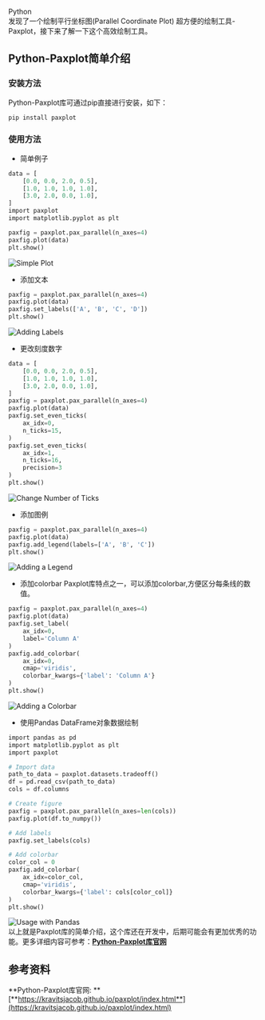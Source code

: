 Python<br />发现了一个绘制平行坐标图(Parallel Coordinate Plot) 超方便的绘制工具-Paxplot，接下来了解一下这个高效绘制工具。
<a name="Naegn"></a>
## Python-Paxplot简单介绍
<a name="q0QFD"></a>
### 安装方法
Python-Paxplot库可通过pip直接进行安装，如下：
```bash
pip install paxplot
```
<a name="bOxPq"></a>
### 使用方法

- 简单例子
```python
data = [
    [0.0, 0.0, 2.0, 0.5],
    [1.0, 1.0, 1.0, 1.0],
    [3.0, 2.0, 0.0, 1.0],
]
import paxplot
import matplotlib.pyplot as plt

paxfig = paxplot.pax_parallel(n_axes=4)
paxfig.plot(data)
plt.show()
```
![Simple Plot](./img/1670550352080-2892c2c0-d79d-4ba2-a353-256f1202ac59.png "Simple Plot")

- 添加文本
```python
paxfig = paxplot.pax_parallel(n_axes=4)
paxfig.plot(data)
paxfig.set_labels(['A', 'B', 'C', 'D'])
plt.show()
```
![Adding Labels](./img/1670550352031-4b6037e3-a161-4142-b8c9-d01d789d4de5.png "Adding Labels")

- 更改刻度数字
```python
data = [
    [0.0, 0.0, 2.0, 0.5],
    [1.0, 1.0, 1.0, 1.0],
    [3.0, 2.0, 0.0, 1.0],
]
paxfig = paxplot.pax_parallel(n_axes=4)
paxfig.plot(data)
paxfig.set_even_ticks(
    ax_idx=0,
    n_ticks=15,
)
paxfig.set_even_ticks(
    ax_idx=1,
    n_ticks=16,
    precision=3
)
plt.show()
```
![Change Number of Ticks](./img/1670550352021-36ed003f-d2a0-46cd-87d1-0f8bc2aac951.png "Change Number of Ticks")

- 添加图例
```python
paxfig = paxplot.pax_parallel(n_axes=4)
paxfig.plot(data)
paxfig.add_legend(labels=['A', 'B', 'C'])
plt.show()
```
![Adding a Legend](./img/1670550352080-45bd7054-c50a-4336-a899-5a6bc9e4df11.png "Adding a Legend")

- 添加colorbar Paxplot库特点之一，可以添加colorbar,方便区分每条线的数值。
```python
paxfig = paxplot.pax_parallel(n_axes=4)
paxfig.plot(data)
paxfig.set_label(
    ax_idx=0,
    label='Column A'
)
paxfig.add_colorbar(
    ax_idx=0,
    cmap='viridis',
    colorbar_kwargs={'label': 'Column A'}
)
plt.show()
```
![Adding a Colorbar](./img/1670550351982-12775504-ec11-42eb-b27d-638886f31621.png "Adding a Colorbar")

- 使用Pandas DataFrame对象数据绘制
```python
import pandas as pd
import matplotlib.pyplot as plt
import paxplot

# Import data
path_to_data = paxplot.datasets.tradeoff()
df = pd.read_csv(path_to_data)
cols = df.columns

# Create figure
paxfig = paxplot.pax_parallel(n_axes=len(cols))
paxfig.plot(df.to_numpy())

# Add labels
paxfig.set_labels(cols)

# Add colorbar
color_col = 0
paxfig.add_colorbar(
    ax_idx=color_col,
    cmap='viridis',
    colorbar_kwargs={'label': cols[color_col]}
)
plt.show()
```
![Usage with Pandas](./img/1670550353210-2c1aa410-7f20-44d9-b486-d963280ad3ce.png "Usage with Pandas")<br />以上就是Paxplot库的简单介绍，这个库还在开发中，后期可能会有更加优秀的功能。更多详细内容可参考：[**Python-Paxplot库官网**](https://kravitsjacob.github.io/paxplot/index.html)
<a name="Y2xP1"></a>
## 参考资料
**Python-Paxplot库官网: **[**https://kravitsjacob.github.io/paxplot/index.html**](https://kravitsjacob.github.io/paxplot/index.html)
